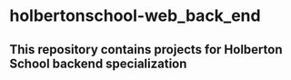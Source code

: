# holbertonschool-web_back_end

## This repository contains projects for Holberton School backend specialization
